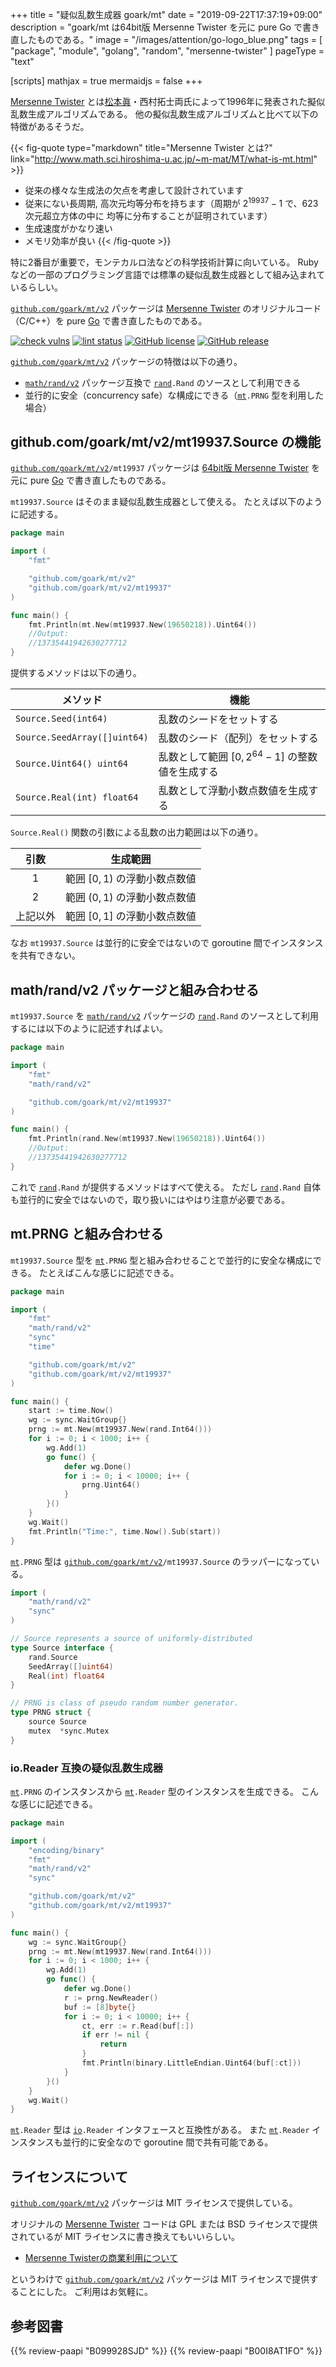 +++
title = "疑似乱数生成器 goark/mt"
date =  "2019-09-22T17:37:19+09:00"
description = "goark/mt は64bit版 Mersenne Twister を元に pure Go で書き直したものである。"
image = "/images/attention/go-logo_blue.png"
tags = [ "package", "module", "golang", "random", "mersenne-twister" ]
pageType = "text"

[scripts]
  mathjax = true
  mermaidjs = false
+++

[Mersenne Twister] とは[松本眞](http://www.math.sci.hiroshima-u.ac.jp/~m-mat/ "Makoto Matsumoto Home Page")・西村拓士両氏によって1996年に発表された擬似乱数生成アルゴリズムである。
他の擬似乱数生成アルゴリズムと比べて以下の特徴があるそうだ。

{{< fig-quote type="markdown" title="Mersenne Twister とは?" link="http://www.math.sci.hiroshima-u.ac.jp/~m-mat/MT/what-is-mt.html" >}}
- 従来の様々な生成法の欠点を考慮して設計されています
- 従来にない長周期, 高次元均等分布を持ちます（周期が $2^{19937}-1$ で、623次元超立方体の中に 均等に分布することが証明されています）
- 生成速度がかなり速い
- メモリ効率が良い
{{< /fig-quote >}}

特に2番目が重要で，モンテカルロ法などの科学技術計算に向いている。
Ruby などの一部のプログラミング言語では標準の疑似乱数生成器として組み込まれているらしい。

[`github.com/goark/mt/v2`] パッケージは [Mersenne Twister] のオリジナルコード（C/C++）を pure [Go] で書き直したものである。

[![check vulns](https://github.com/goark/mt/workflows/vulns/badge.svg)](https://github.com/goark/mt/actions)
[![lint status](https://github.com/goark/mt/workflows/lint/badge.svg)](https://github.com/goark/mt/actions)
[![GitHub license](https://img.shields.io/badge/license-MIT-blue.svg)](https://raw.githubusercontent.com/goark/mt/master/LICENSE)
[![GitHub release](https://img.shields.io/github/release/goark/mt.svg)](https://github.com/goark/mt/releases/latest)

[`github.com/goark/mt/v2`] パッケージの特徴は以下の通り。

- [`math/rand/v2`] パッケージ互換で [`rand`][`math/rand/v2`]`.Rand` のソースとして利用できる
- 並行的に安全（concurrency safe）な構成にできる（[`mt`][`github.com/goark/mt/v2`]`.PRNG` 型を利用した場合）

## github.com/goark/mt/v2/mt19937.Source の機能

[`github.com/goark/mt/v2`]`/mt19937` パッケージは [64bit版 Mersenne Twister](http://www.math.sci.hiroshima-u.ac.jp/~m-mat/MT/mt64.html) を元に pure [Go] で書き直したものである。

`mt19937.Source` はそのまま疑似乱数生成器として使える。
たとえば以下のように記述する。

```go
package main

import (
    "fmt"

    "github.com/goark/mt/v2"
    "github.com/goark/mt/v2/mt19937"
)

func main() {
    fmt.Println(mt.New(mt19937.New(19650218)).Uint64())
    //Output:
    //13735441942630277712
}
```

提供するメソッドは以下の通り。

| メソッド                     | 機能                                              |
| ---------------------------- | ------------------------------------------------- |
| `Source.Seed(int64)`         | 乱数のシードをセットする                          |
| `Source.SeedArray([]uint64)` | 乱数のシード（配列）をセットする                  |
| `Source.Uint64() uint64`     | 乱数として範囲 $[0, 2^{64}-1]$ の整数値を生成する |
| `Source.Real(int) float64`   | 乱数として浮動小数点数値を生成する                |

`Source.Real()` 関数の引数による乱数の出力範囲は以下の通り。

|   引数   | 生成範囲                       |
| :------: | ------------------------------ |
|    1     | 範囲 $[0, 1)$ の浮動小数点数値 |
|    2     | 範囲 $(0, 1)$ の浮動小数点数値 |
| 上記以外 | 範囲 $[0, 1]$ の浮動小数点数値 |

なお `mt19937.Source` は並行的に安全ではないので goroutine 間でインスタンスを共有できない。

## math/rand/v2 パッケージと組み合わせる

`mt19937.Source` を [`math/rand/v2`] パッケージの [`rand`][`math/rand/v2`]`.Rand` のソースとして利用するには以下のように記述すればよい。

```go
package main

import (
    "fmt"
    "math/rand/v2"

    "github.com/goark/mt/v2/mt19937"
)

func main() {
    fmt.Println(rand.New(mt19937.New(19650218)).Uint64())
    //Output:
    //13735441942630277712
}
```

これで [`rand`][`math/rand/v2`]`.Rand` が提供するメソッドはすべて使える。
ただし [`rand`][`math/rand/v2`]`.Rand` 自体も並行的に安全ではないので，取り扱いにはやはり注意が必要である。

## mt.PRNG と組み合わせる

`mt19937.Source` 型を [`mt`][`github.com/goark/mt/v2`]`.PRNG` 型と組み合わせることで並行的に安全な構成にできる。
たとえばこんな感じに記述できる。

```go
package main

import (
    "fmt"
    "math/rand/v2"
    "sync"
    "time"

    "github.com/goark/mt/v2"
    "github.com/goark/mt/v2/mt19937"
)

func main() {
    start := time.Now()
    wg := sync.WaitGroup{}
    prng := mt.New(mt19937.New(rand.Int64()))
    for i := 0; i < 1000; i++ {
        wg.Add(1)
        go func() {
            defer wg.Done()
            for i := 0; i < 10000; i++ {
                prng.Uint64()
            }
        }()
    }
    wg.Wait()
    fmt.Println("Time:", time.Now().Sub(start))
}
```

[`mt`][`github.com/goark/mt/v2`]`.PRNG` 型は [`github.com/goark/mt/v2`]`/mt19937.Source` のラッパーになっている。

```go
import (
    "math/rand/v2"
    "sync"
)

// Source represents a source of uniformly-distributed
type Source interface {
    rand.Source
    SeedArray([]uint64)
    Real(int) float64
}

// PRNG is class of pseudo random number generator.
type PRNG struct {
    source Source
    mutex  *sync.Mutex
}
```

### io.Reader 互換の疑似乱数生成器

[`mt`][`github.com/goark/mt/v2`]`.PRNG` のインスタンスから [`mt`][`github.com/goark/mt/v2`]`.Reader` 型のインスタンスを生成できる。
こんな感じに記述できる。

```go
package main

import (
    "encoding/binary"
    "fmt"
    "math/rand/v2"
    "sync"

    "github.com/goark/mt/v2"
    "github.com/goark/mt/v2/mt19937"
)

func main() {
    wg := sync.WaitGroup{}
    prng := mt.New(mt19937.New(rand.Int64()))
    for i := 0; i < 1000; i++ {
        wg.Add(1)
        go func() {
            defer wg.Done()
            r := prng.NewReader()
            buf := [8]byte{}
            for i := 0; i < 10000; i++ {
                ct, err := r.Read(buf[:])
                if err != nil {
                    return
                }
                fmt.Println(binary.LittleEndian.Uint64(buf[:ct]))
            }
        }()
    }
    wg.Wait()
}
```

[`mt`][`github.com/goark/mt/v2`]`.Reader` 型は [`io`]`.Reader` インタフェースと互換性がある。
また [`mt`][`github.com/goark/mt/v2`]`.Reader` インスタンスも並行的に安全なので goroutine 間で共有可能である。

## ライセンスについて

[`github.com/goark/mt/v2`] パッケージは MIT ライセンスで提供している。

オリジナルの [Mersenne Twister] コードは GPL または BSD ライセンスで提供されているが MIT ライセンスに書き換えてもいいらしい。

- [Mersenne Twisterの商業利用について](http://www.math.sci.hiroshima-u.ac.jp/~m-mat/MT/MT2002/license.html)

というわけで [`github.com/goark/mt/v2`] パッケージは MIT ライセンスで提供することにした。
ご利用はお気軽に。

[Go]: https://go.dev/
[Mersenne Twister]: http://www.math.sci.hiroshima-u.ac.jp/~m-mat/MT/mt.html "Mersenne Twister: A random number generator (since 1997/10)"
[`math/rand/v2`]: https://pkg.go.dev/math/rand/v2 "rand package - math/rand - pkg.go.dev"
[`io`]: https://golang.org/pkg/io/ "io - The Go Programming Language"
[`github.com/goark/mt/v2`]: https://github.com/goark/mt "goark/mt: Mersenne Twister; Pseudo Random Number Generator, Implemented by Golang"
[`crypto/rand`]: https://pkg.go.dev/crypto/rand "rand package - crypto/rand - pkg.go.dev"

## 参考図書

{{% review-paapi "B099928SJD" %}} <!-- プログラミング言語Go -->
{{% review-paapi "B00I8AT1FO" %}} <!-- 数学ガール／乱択アルゴリズム -->
